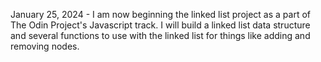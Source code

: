 January 25, 2024 - I am now beginning the linked list project as a part of The Odin Project's Javascript track. I will build a linked list data structure and several functions to use with the linked list for things like adding and removing nodes.